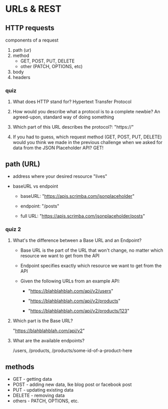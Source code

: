 # URLs & REST

## HTTP requests

components of a request

1. path (ur)
2. method
   + GET, POST, PUT, DELETE
   + other (PATCH, OPTIONS, etc)
3. body
4. headers

### quiz

1. What does HTTP stand for?
Hypertext Transfer Protocol

2. How would you describe what a protocol is to a complete newbie?
An agreed-upon, standard way of doing something

3. Which part of this URL describes the protocol?:
"https://"

4. If you had to guess, which request method (GET, POST, PUT, DELETE) would you
think we made in the previous challenge when we asked for data from the
JSON Placeholder API?
GET!

## path (URL)

+ address where your desired resource "lives"

+ baseURL vs endpoint

  + baseURL: "https://apis.scrimba.com/jsonplaceholder"

  + endpoint: "/posts"

  + full URL: "https://apis.scrimba.com/jsonplaceholder/posts"

### quiz 2

1. What's the difference between a Base URL and an Endpoint?

   + Base URL is the part of the URL that won't change, no matter which resource we want to get from the API

   + Endpoint specifies exactly which resource we want to get from the API

   + Given the following URLs from an example API:

     + "https://blahblahblah.com/api/v2/users"

     + "https://blahblahblah.com/api/v2/products"

     + "https://blahblahblah.com/api/v2/products/123"

2. Which part is the Base URL?

   "https://blahblahblah.com/api/v2"

3. What are the available endpoints?

   /users, /products, /products/some-id-of-a-product-here

## methods

+ GET - getting data
+ POST - adding new data, lke blog post or facebook post
+ PUT - updating existing data
+ DELETE - removing data
+ others - PATCH, OPTIONS, etc.

